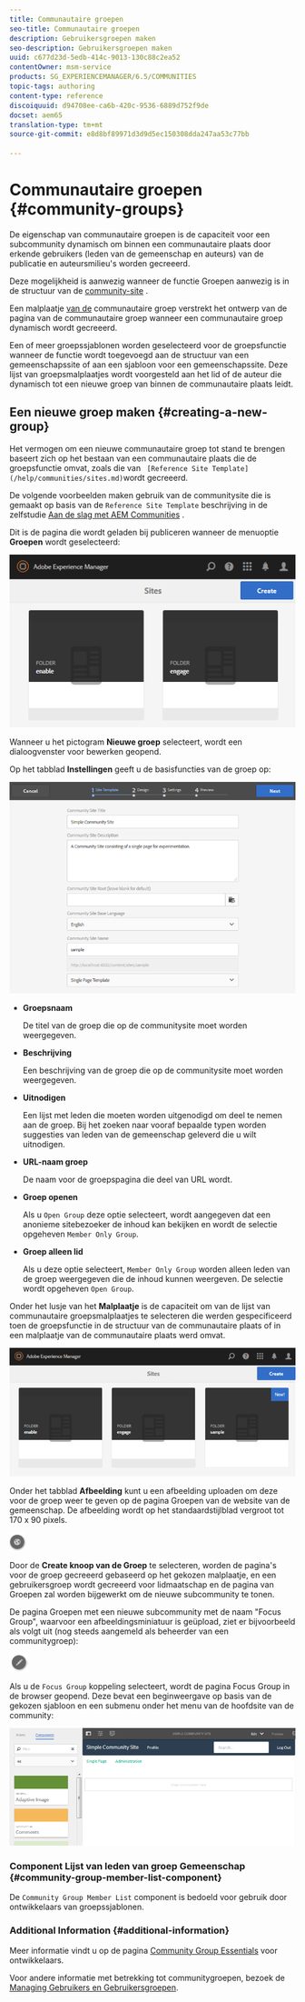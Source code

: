 ```yaml
---
title: Communautaire groepen
seo-title: Communautaire groepen
description: Gebruikersgroepen maken
seo-description: Gebruikersgroepen maken
uuid: c677d23d-5edb-414c-9013-130c88c2ea52
contentOwner: msm-service
products: SG_EXPERIENCEMANAGER/6.5/COMMUNITIES
topic-tags: authoring
content-type: reference
discoiquuid: d94708ee-ca6b-420c-9536-6889d752f9de
docset: aem65
translation-type: tm+mt
source-git-commit: e8d8bf89971d3d9d5ec150308dda247aa53c77bb

---
```



# Communautaire groepen {#community-groups}

De eigenschap van communautaire groepen is de capaciteit voor een subcommunity dynamisch om binnen een communautaire plaats door erkende gebruikers (leden van de gemeenschap en auteurs) van de publicatie en auteursmilieu&#39;s worden gecreeerd.

Deze mogelijkheid is aanwezig wanneer de functie [](/help/communities/functions.md#groups-function) Groepen aanwezig is in de structuur van de [community-site](/help/communities/sites-console.md) .

Een malplaatje [van de](/help/communities/tools-groups.md) communautaire groep verstrekt het ontwerp van de pagina van de communautaire groep wanneer een communautaire groep dynamisch wordt gecreeerd.

Een of meer groepssjablonen worden geselecteerd voor de groepsfunctie wanneer de functie wordt toegevoegd aan de structuur van een gemeenschapssite of aan een sjabloon voor een gemeenschapssite. Deze lijst van groepsmalplaatjes wordt voorgesteld aan het lid of de auteur die dynamisch tot een nieuwe groep van binnen de communautaire plaats leidt.

## Een nieuwe groep maken {#creating-a-new-group}

Het vermogen om een nieuwe communautaire groep tot stand te brengen baseert zich op het bestaan van een communautaire plaats die de groepsfunctie omvat, zoals die van ` [Reference Site Template](/help/communities/sites.md)`wordt gecreeerd.

De volgende voorbeelden maken gebruik van de communitysite die is gemaakt op basis van de `Reference Site Template` beschrijving in de zelfstudie [Aan de slag met AEM Communities](/help/communities/getting-started.md) .

Dit is de pagina die wordt geladen bij publiceren wanneer de menuoptie **Groepen** wordt geselecteerd:

![chlimage_1-85](assets/chlimage_1-85.png)

Wanneer u het pictogram **Nieuwe groep** selecteert, wordt een dialoogvenster voor bewerken geopend.

Op het tabblad **Instellingen** geeft u de basisfuncties van de groep op:

![chlimage_1-86](assets/chlimage_1-86.png)

* **Groepsnaam**

   De titel van de groep die op de communitysite moet worden weergegeven.

* **Beschrijving**

   Een beschrijving van de groep die op de communitysite moet worden weergegeven.

* **Uitnodigen**

   Een lijst met leden die moeten worden uitgenodigd om deel te nemen aan de groep. Bij het zoeken naar vooraf bepaalde typen worden suggesties van leden van de gemeenschap geleverd die u wilt uitnodigen.

* **URL-naam groep**

   De naam voor de groepspagina die deel van URL wordt.

* **Groep openen**

   Als u `Open Group` deze optie selecteert, wordt aangegeven dat een anonieme sitebezoeker de inhoud kan bekijken en wordt de selectie opgeheven `Member Only Group`.

* **Groep alleen lid**

   Als u deze optie selecteert, `Member Only Group` worden alleen leden van de groep weergegeven die de inhoud kunnen weergeven. De selectie wordt opgeheven `Open Group`.

Onder het lusje van het **Malplaatje** is de capaciteit om van de lijst van communautaire groepsmalplaatjes te selecteren die werden gespecificeerd toen de groepsfunctie in de structuur van de communautaire plaats of in een malplaatje van de communautaire plaats werd omvat.

![chlimage_1-87](assets/chlimage_1-87.png)

Onder het tabblad **Afbeelding** kunt u een afbeelding uploaden om deze voor de groep weer te geven op de pagina Groepen van de website van de gemeenschap. De afbeelding wordt op het standaardstijlblad vergroot tot 170 x 90 pixels.

![chlimage_1-88](assets/chlimage_1-88.png)

Door de **Create knoop van de Groep** te selecteren, worden de pagina&#39;s voor de groep gecreeerd gebaseerd op het gekozen malplaatje, en een gebruikersgroep wordt gecreeerd voor lidmaatschap en de pagina van Groepen zal worden bijgewerkt om de nieuwe subcommunity te tonen.

De pagina Groepen met een nieuwe subcommunity met de naam &quot;Focus Group&quot;, waarvoor een afbeeldingsminiatuur is geüpload, ziet er bijvoorbeeld als volgt uit (nog steeds aangemeld als beheerder van een communitygroep):

![chlimage_1-89](assets/chlimage_1-89.png)

Als u de `Focus Group` koppeling selecteert, wordt de pagina Focus Group in de browser geopend. Deze bevat een beginweergave op basis van de gekozen sjabloon en een submenu onder het menu van de hoofdsite van de community:

![chlimage_1-90](assets/chlimage_1-90.png)

### Component Lijst van leden van groep Gemeenschap {#community-group-member-list-component}

De `Community Group Member List` component is bedoeld voor gebruik door ontwikkelaars van groepssjablonen.

### Additional Information {#additional-information}

Meer informatie vindt u op de pagina [Community Group Essentials](/help/communities/essentials-groups.md) voor ontwikkelaars.

Voor andere informatie met betrekking tot communitygroepen, bezoek de [Managing Gebruikers en Gebruikersgroepen](/help/communities/users.md).
